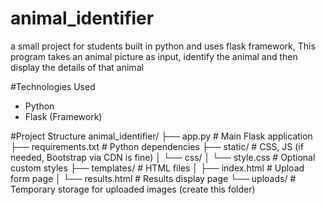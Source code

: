 # animal_identifier
a small project for students built in python and uses flask framework, This program takes an animal picture as input, identify the animal and then display the details of that animal 

#Technologies Used
- Python
- Flask (Framework)

#Project Structure
animal_identifier/
├── app.py              # Main Flask application
├── requirements.txt    # Python dependencies
├── static/             # CSS, JS (if needed, Bootstrap via CDN is fine)
│   └── css/
│       └── style.css   # Optional custom styles
├── templates/          # HTML files
│   ├── index.html      # Upload form page
│   └── results.html    # Results display page
└── uploads/            # Temporary storage for uploaded images (create this folder)
